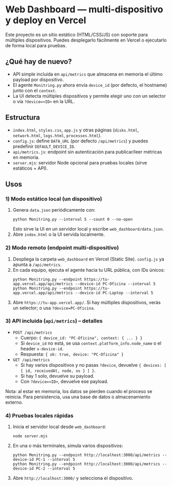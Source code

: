 # Web Dashboard — multi-dispositivo y deploy en Vercel

Este proyecto es un sitio estático (HTML/CSS/JS) con soporte para múltiples dispositivos. Puedes desplegarlo fácilmente en Vercel o ejecutarlo de forma local para pruebas.

## ¿Qué hay de nuevo?
- API simple incluida en `api/metrics` que almacena en memoria el último payload por dispositivo.
- El agente `Monitring.py` ahora envía `device_id` (por defecto, el hostname) junto con el `context`.
- La UI detecta múltiples dispositivos y permite elegir uno con un selector o vía `?device=<ID>` en la URL.

## Estructura
- `index.html`, `styles.css`, `app.js` y otras páginas (`disks.html`, `network.html`, `logs.html`, `processes.html`).
- `config.js`: define `DATA_URL` (por defecto `/api/metrics`) y puedes predefinir `DEFAULT_DEVICE_ID`.
- `api/metrics.js`: endpoint sin autenticación para publicar/leer métricas en memoria.
- `server.mjs`: servidor Node opcional para pruebas locales (sirve estáticos + API).

## Usos

### 1) Modo estático local (un dispositivo)
1. Genera `data.json` periódicamente con:
   ```pwsh
   python Monitring.py --interval 5 --count 0 --no-open
   ```
   Esto sirve la UI en un servidor local y escribe `web_dashboard/data.json`.
2. Abre `index.html` o la UI servida localmente.

### 2) Modo remoto (endpoint multi-dispositivo)
1. Despliega la carpeta `web_dashboard` en Vercel (Static Site). `config.js` ya apunta a `/api/metrics`.
2. En cada equipo, ejecuta el agente hacia tu URL pública, con IDs únicos:
   ```pwsh
   python Monitring.py --endpoint https://tu-app.vercel.app/api/metrics --device-id PC-Oficina --interval 5
   python Monitring.py --endpoint https://tu-app.vercel.app/api/metrics --device-id PC-Laptop --interval 5
   ```
3. Abre `https://tu-app.vercel.app/`. Si hay múltiples dispositivos, verás un selector; o usa `?device=PC-Oficina`.

### 3) API incluida (`api/metrics`) – detalles
- `POST /api/metrics`
  - Cuerpo: `{ device_id: "PC-Oficina", context: { ... } }`
  - Si `device_id` no está, se usa `context.platform_info.node_name` o el header `x-device-id`.
  - Respuesta: `{ ok: true, device: "PC-Oficina" }`
- `GET /api/metrics`
  - Si hay varios dispositivos y no pasas `?device`, devuelve `{ devices: [ { id, receivedAt, node, os } ] }`.
  - Si hay 1 solo, devuelve su payload.
  - Con `?device=<ID>`, devuelve ese payload.

Nota: al estar en memoria, los datos se pierden cuando el proceso se reinicia. Para persistencia, usa una base de datos o almacenamiento externo.

### 4) Pruebas locales rápidas
1. Inicia el servidor local desde `web_dashboard`:
   ```pwsh
   node server.mjs
   ```
2. En una o más terminales, simula varios dispositivos:
   ```pwsh
   python Monitring.py --endpoint http://localhost:3000/api/metrics --device-id PC-1 --interval 5
   python Monitring.py --endpoint http://localhost:3000/api/metrics --device-id PC-2 --interval 5
   ```
3. Abre `http://localhost:3000/` y selecciona el dispositivo.
